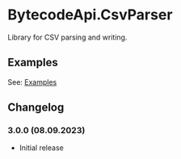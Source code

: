 # BytecodeApi.CsvParser

Library for CSV parsing and writing.

## Examples

See: [Examples](https://github.com/bytecode77/bytecode-api/blob/master/BytecodeApi.CsvParser/README.md)

## Changelog

### 3.0.0 (08.09.2023)

* Initial release
